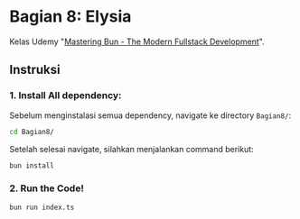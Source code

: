 # Bagian 8: Elysia
Kelas Udemy "[Mastering Bun - The Modern Fullstack Development](https://www.udemy.com/course/mastering-bun-the-modern-fullstack-development/)".


## Instruksi
### 1. Install All dependency:
Sebelum menginstalasi semua dependency, navigate ke directory ``Bagian8/``:
```bash
cd Bagian8/
```
Setelah selesai navigate, silahkan menjalankan command berikut:
```bash
bun install
```

### 2. Run the Code!
```bash
bun run index.ts
```